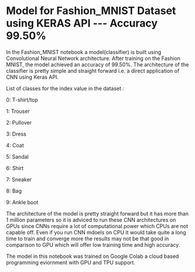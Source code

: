 Model for Fashion_MNIST Dataset using KERAS API --- Accuracy 99.50%    
===============================================================
In the Fashion_MNIST notebook a model(classifier) is built using Convolutional Neural Network architecture.
After training on the Fashion MNIST, the model achieved an accuracy of 99.50%.
The architecture of the classifier is pretty simple and straight forward i.e. a direct application of CNN using Keras API. 

List of classes for the index value in the dataset :

0: T-shirt/top

1: Trouser

2: Pullover

3: Dress

4: Coat

5: Sandal

6: Shirt

7: Sneaker

8: Bag

9: Ankle boot

The architecture of the model is pretty straight forward but it has more than 1 million parameters so it is adviced to run these CNN architectures on GPUs since CNNs require a lot of computational power which CPUs are not capable off. Even if you run CNN mdoels on CPU it would take quite a long time to train and converge more the results may not be that good in comparison to GPU which will offer low training time and high accuracy.

The model in this notebook was trained on Google Colab a cloud based programming eviornment with GPU and TPU support.
